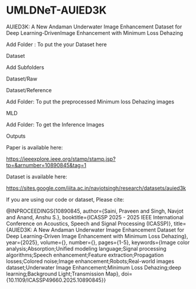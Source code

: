 # UMLDNeT-AUIED3K
AUIED3K: A New Andaman Underwater Image Enhancement Dataset for Deep Learning-DrivenImage Enhancement with Minimum Loss Dehazing

Add Folder : To put the your Dataset here

Dataset

Add Subfolders

Dataset/Raw

Dataset/Reference

Add Folder: To put the preprocessed Minimum loss Dehazing images

MLD 

Add Folder: To get the Inference Images

Outputs

Paper is available here:

https://ieeexplore.ieee.org/stamp/stamp.jsp?tp=&arnumber=10890845&tag=1

Dataset is available here:

https://sites.google.com/iiita.ac.in/navjotsingh/research/datasets/auied3k

If you are using our code or dataset, Please cite:

@INPROCEEDINGS{10890845,
  author={Saini, Praveen and Singh, Navjot and Anand, Anshu S.},
  booktitle={ICASSP 2025 - 2025 IEEE International Conference on Acoustics, Speech and Signal Processing (ICASSP)}, 
  title={AUIED3K: A New Andaman Underwater Image Enhancement Dataset for Deep Learning-Driven Image Enhancement with Minimum Loss Dehazing}, 
  year={2025},
  volume={},
  number={},
  pages={1-5},
  keywords={Image color analysis;Absorption;Unified modeling language;Signal processing algorithms;Speech enhancement;Feature extraction;Propagation losses;Colored noise;Image enhancement;Robots;Real-world images dataset;Underwater Image Enhancement;Minimum Loss Dehazing;deep learning;Background Light;Transmission Map},
  doi={10.1109/ICASSP49660.2025.10890845}}
